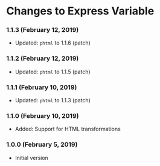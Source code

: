 # Changes to Express Variable

### 1.1.3 (February 12, 2019)

- Updated: `phtml` to 1.1.6 (patch)

### 1.1.2 (February 12, 2019)

- Updated: `phtml` to 1.1.5 (patch)

### 1.1.1 (February 10, 2019)

- Updated: `phtml` to 1.1.3 (patch)

### 1.1.0 (February 10, 2019)

- Added: Support for HTML transformations

### 1.0.0 (February 5, 2019)

- Initial version
